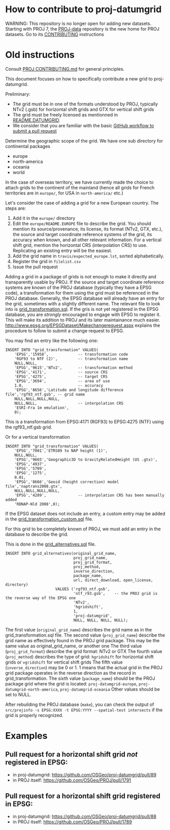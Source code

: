 # How to contribute to proj-datumgrid

WARNING: This repository is no longer open for adding new datasets. Starting
with PROJ 7, the [PROJ-data](https://github.com/OSGeo/PROJ-data) repository
is the new home for PROJ datasets.
Go to its [CONTRIBUTING](https://github.com/OSGeo/PROJ-data/blob/master/CONTRIBUTING.md)
instructions

# Old instructions

Consult [PROJ CONTRIBUTING.md](https://github.com/OSGeo/proj.4/blob/master/CONTRIBUTING.md)
for general principles.

This document focuses on how to specifically contribute a new grid to proj-datumgrid.

Preliminary:
* The grid must be in one of the formats understood by PROJ, typically NTv2 (.gsb) for horizontal shift
grids and GTX for vertical shift grids
* The grid must be freely licensed as mentionned in [README.DATUMGRID](README.DATUMGRID).
* We consider that you are familiar with the basic [GitHub workflow to submit a pull request](https://help.github.com/en/articles/creating-a-pull-request)

Determine the geographic scope of the grid. We have one sub directory for
continental packages
- europe
- north-america
- oceania
- world

In the case of overseas territory, we have currently made the choice to attach grids
to the continent of the mainland (hence all grids for French territories are in `europe/`,
for USA in `north-america/` etc.)

Let's consider the case of adding a grid for a new European country.
The steps are:
1. Add it in the `europe/` directory
2. Edit the `europe/README.EUROPE` file to describe the grid. You should mention its
   source/provenance, its license, its format (NTv2, GTX, etc.), the source and
   target coordinate reference systems of the grid, its accuracy when known,
   and all other relevant information.
   For a vertical shift grid, mention the horizontal CRS (interpolation CRS)
   to use.
   Replicating an existing entry will be the easiest.
3. Add the grid name in `travis/expected_europe.lst`, sorted alphabetically.
4. Register the grid in `filelist.csv`
5. Issue the pull request

Adding a grid in a package of grids is not enough to make it directly and transparently
usable by PROJ. If the source and target coordinate reference systems are known of
the PROJ database (typically they have a EPSG code), a transformation for them using
the grid must be referenced in the PROJ database. Generally, the EPSG database will
already have an entry for the grid, sometimes with a slightly different name.
The relevant file to look into is [grid_transformation.sql](https://github.com/OSGeo/proj.4/blob/master/data/sql/grid_transformation.sql). 
If the gris is not yet registered in the EPSG database, you are *strongly* encouraged to
engage with EPSG to register it. This will make its addition to PROJ and its later maintainance
much easier. http://www.epsg.org/EPSGDataset/Makechangerequest.aspx explains the procedure
to follow to submit a change request to EPSG.

You may find an entry like the following one:
```
INSERT INTO "grid_transformation" VALUES(
    'EPSG','15958',             -- transformation code
    'RGF93 to NTF (2)',         -- transformation name
    NULL,NULL,
    'EPSG','9615','NTv2',       -- transformation method
    'EPSG','4171',              -- source CRS
    'EPSG','4275',              -- target CRS
    'EPSG','3694',              -- area of use
    1.0,                        -- accuracy
    'EPSG','8656','Latitude and longitude difference file','rgf93_ntf.gsb', -- grid name
    NULL,NULL,NULL,NULL,
    NULL,NULL,                  -- interpolation CRS
    'ESRI-Fra 1m emulation',
    0);
```
This is a transformation from EPSG:4171 (RGF93) to EPSG:4275 (NTF) using the rgf93_ntf.gsb grid.

Or for a vertical transformation
```
INSERT INTO "grid_transformation" VALUES(
    'EPSG','7001','ETRS89 to NAP height (1)',
    NULL,NULL,
    'EPSG','9665','Geographic3D to GravityRelatedHeight (US .gtx)',
    'EPSG','4937',
    'EPSG','5709',
    'EPSG','1275',
    0.01,
    'EPSG','8666','Geoid (height correction) model file','naptrans2008.gtx',
    NULL,NULL,NULL,NULL,
    'EPSG','4289',              -- interpolation CRS has been manually added
    'RDNAP-Nld 2008',0);
```

If the EPSG dataset does not include an entry, a custom entry may be added in the [grid_transformation_custom.sql](https://github.com/OSGeo/proj.4/blob/master/data/sql/grid_transformation_custom.sql) file.

For this grid to be completely known of PROJ, we must add an entry in the database to describe the grid.

This is done in the [grid_alternatives.sql](https://github.com/OSGeo/proj.4/blob/master/data/sql/grid_alternatives.sql) file.

```
INSERT INTO grid_alternatives(original_grid_name,
                              proj_grid_name,
                              proj_grid_format,
                              proj_method,
                              inverse_direction,
                              package_name,
                              url, direct_download, open_license, directory)
                      VALUES ('rgf93_ntf.gsb',
                              'ntf_r93.gsb',    -- the PROJ grid is the reverse way of the EPSG one
                              'NTv2',
                              'hgridshift',
                              1,
                              'proj-datumgrid',
                              NULL, NULL, NULL, NULL);
```
The first value (`original_grid_name`) describes the grid name as in the grid_transformation.sql file.
The second value (`proj_grid_name`) describe the grid name as effectively found in the PROJ grid package. This may be the same value as original_grid_name, or another one
The third value (`proj_grid_format`) describe the grid format: NTv2 or GTX
The fourth value (`proj_method`) describes the type of grid: `hgridshift` for horizontal shift grids or `vgridshift` for vertical shift grids
The fifth value (`inverse_direction`) may be 0 or 1. 1 means that the actual grid in the PROJ grid package operates in the reverse direction as the record in grid_transformation.
The sixth value (`package_name`) should be the PROJ package grid where the grid is located: `proj-datumgrid-europe`, `proj-datumgrid-north-america`, `proj-datumgrid-oceania`
Other values should be set to NULL.

After rebuilding the PROJ database (`make`), you can check the output of `src/projinfo -s EPSG:XXXX -t EPSG:YYYY --spatial-test intersects` if the grid is properly recognized.

# Examples

## Pull request for a horizontal shift grid *not* registered in EPSG:

- in proj-datumgrid: https://github.com/OSGeo/proj-datumgrid/pull/89
- in PROJ itself: https://github.com/OSGeo/PROJ/pull/1791

## Pull request for a horizontal shift grid registered in EPSG:

- in proj-datumgrid: https://github.com/OSGeo/proj-datumgrid/pull/88
- in PROJ itself: https://github.com/OSGeo/PROJ/pull/1789

